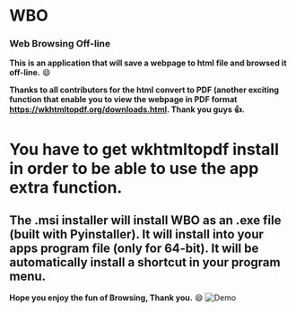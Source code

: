 
# WBO
### Web Browsing Off-line

**This is an application that will save a webpage to html file and browsed it off-line.** :smile:

**Thanks to all contributors for the html convert to PDF (another exciting function that enable you to view the webpage in PDF format https://wkhtmltopdf.org/downloads.html. Thank you guys :thumbsup:.**

# You have to get **wkhtmltopdf** install in order to be able to use the app extra function.

## The .msi installer will install WBO as an .exe file (built with **Pyinstaller**). It will install into your apps program file (only for 64-bit). It will be automatically install a shortcut in your program menu. 


**Hope you enjoy the fun of Browsing, Thank you.** :smile:
![Demo](https://github.com/kakkarja/WBO/blob/master/Demo/WBO.gif)
